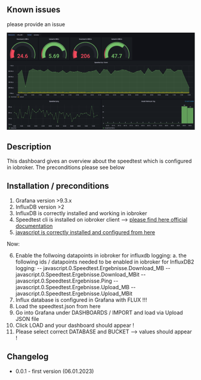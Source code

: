 ## Known issues

please provide an issue

![](speedtest.png)
## Description

This dashboard gives an overview about the speedtest which is configured in iobroker. The preconditions please see below

## Installation / preconditions

1. Grafana version >9.3.x
2. InfluxDB version >2
3. InfluxDB is correctly installed and working in iobroker
4. Speedtest cli is installed on iobroker client --> [please find here official documentation](https://www.speedtest.net/apps/cli#ubuntu)
5. [javascript is correctly installed and configured from here](https://www.kreyenborg.koeln/speedtest-fuer-iobroker/)

Now:

6. Enable the follwoing datapoints in iobroker for influxdb logging:
a. the following ids / datapoints needed to be enabled in iobroker for InfluxDB2 logging:
-- javascript.0.Speedtest.Ergebnisse.Download_MB
-- javascript.0.Speedtest.Ergebnisse.Download_MBit
-- javascript.0.Speedtest.Ergebnisse.Ping
-- javascript.0.Speedtest.Ergebnisse.Upload_MB
-- javascript.0.Speedtest.Ergebnisse.Upload_MBit
7. Influx database is configured in Grafana with FLUX !!!
8. Load the speedtest.json from here
9. Go into Grafana under DASHBOARDS / IMPORT and load via Upload JSON file
10. Click LOAD and your dashboard should appear !
11. Please select correct DATABASE and BUCKET --> values should appear !

## Changelog

* 0.0.1 - first version (06.01.2023)